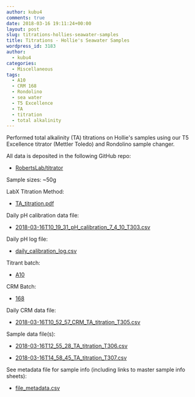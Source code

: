 ```yaml
---
author: kubu4
comments: true
date: 2018-03-16 19:11:24+00:00
layout: post
slug: titrations-hollies-seawater-samples
title: Titrations - Hollie's Seawater Samples
wordpress_id: 3183
author:
  - kubu4
categories:
  - Miscellaneous
tags:
  - A10
  - CRM 168
  - Rondolino
  - sea water
  - T5 Excellence
  - TA
  - titration
  - total alkalinity
---
```


Performed total alkalinity (TA) titrations on Hollie's samples using our T5 Excellence titrator (Mettler Toledo) and Rondolino sample changer.

All data is deposited in the following GitHub repo:





  * [RobertsLab/titrator](httpss://github.com/RobertsLab/titrator)



Sample sizes: ~50g

LabX Titration Method:



  * [TA_titration.pdf](httpss://github.com/RobertsLab/titrator/blob/master/LabX_method_files/TA_titration.pdf)



Daily pH calibration data file:



  * [2018-03-16T10_19_31_pH_calibration_7_4_10_T303.csv](httpss://github.com/RobertsLab/titrator/raw/master/data/cal_data/2018-03-16T10_19_31_pH_calibration_7_4_10_T303.csv)



Daily pH log file:



  * [daily_calibration_log.csv](httpss://github.com/RobertsLab/titrator/blob/master/data/cal_data/daily_calibration_log.csv)



Titrant batch:



  * [A10](httpss://github.com/RobertsLab/titrator/blob/master/data/acid_certifications/Batch_A10_CoA.pdf)



CRM Batch:



  * [168](httpss://github.com/RobertsLab/titrator/blob/master/data/crm_certifications/Batch168.pdf)



Daily CRM data file:



  * [2018-03-16T10_52_57_CRM_TA_titration_T305.csv](httpss://github.com/RobertsLab/titrator/raw/master/data/titration_data/crm_data/2018-03-16T10_52_57_CRM_TA_titration_T305.csv)



Sample data file(s):



  * [2018-03-16T12_55_28_TA_titration_T306.csv](httpss://github.com/RobertsLab/titrator/raw/master/data/titration_data/sample_data/2018-03-16T12_55_28_TA_titration_T306.csv)



  * [2018-03-16T14_58_45_TA_titration_T307.csv](httpss://github.com/RobertsLab/titrator/raw/master/data/titration_data/sample_data/2018-03-16T14_58_45_TA_titration_T307.csv)






See metadata file for sample info (including links to master sample info sheets):





  * [file_metadata.csv](httpss://github.com/RobertsLab/titrator/blob/master/data/titration_data/sample_data/file_metadata.csv)


